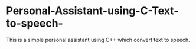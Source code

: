 # Personal-Assistant-using-C-Text-to-speech-
This is a simple personal assistant using C++ which convert text to speech.
